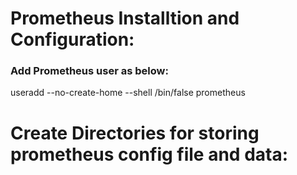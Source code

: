 # Prometheus Installtion and Configuration:

### Add Prometheus user as below:

 useradd --no-create-home --shell /bin/false prometheus

# Create Directories for storing prometheus config file and data:


